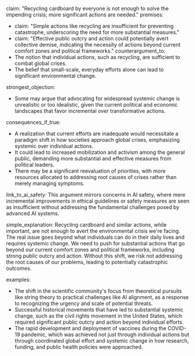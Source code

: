 claim: "Recycling cardboard by everyone is not enough to solve the impending crisis; more significant actions are needed."
premises:
  - claim: "Simple actions like recycling are insufficient for preventing catastrophe, underscoring the need for more substantial measures."
  - claim: "Effective public outcry and action could potentially avert collective demise, indicating the necessity of actions beyond current comfort zones and political frameworks."
counterargument_to:
  - The notion that individual actions, such as recycling, are sufficient to combat global crises.
  - The belief that small-scale, everyday efforts alone can lead to significant environmental change.

strongest_objection:
  - Some may argue that advocating for widespread systemic change is unrealistic or too idealistic, given the current political and economic landscapes that favor incremental over transformative actions.

consequences_if_true:
  - A realization that current efforts are inadequate would necessitate a paradigm shift in how societies approach global crises, emphasizing systemic over individual actions.
  - It could lead to increased mobilization and activism among the general public, demanding more substantial and effective measures from political leaders.
  - There may be a significant reevaluation of priorities, with more resources allocated to addressing root causes of crises rather than merely managing symptoms.

link_to_ai_safety: This argument mirrors concerns in AI safety, where mere incremental improvements in ethical guidelines or safety measures are seen as insufficient without addressing the fundamental challenges posed by advanced AI systems.

simple_explanation: Recycling cardboard and similar actions, while important, are not enough to avert the environmental crisis we're facing. The real issue goes beyond what individuals can do in their daily lives and requires systemic change. We need to push for substantial actions that go beyond our current comfort zones and political frameworks, including strong public outcry and action. Without this shift, we risk not addressing the root causes of our problems, leading to potentially catastrophic outcomes.

examples:
  - The shift in the scientific community's focus from theoretical pursuits like string theory to practical challenges like AI alignment, as a response to recognizing the urgency and scale of potential threats.
  - Successful historical movements that have led to substantial systemic change, such as the civil rights movement in the United States, which required significant public outcry and action beyond individual efforts.
  - The rapid development and deployment of vaccines during the COVID-19 pandemic, which was achieved not just through individual actions but through coordinated global effort and systemic change in how research, funding, and public health policies were approached.